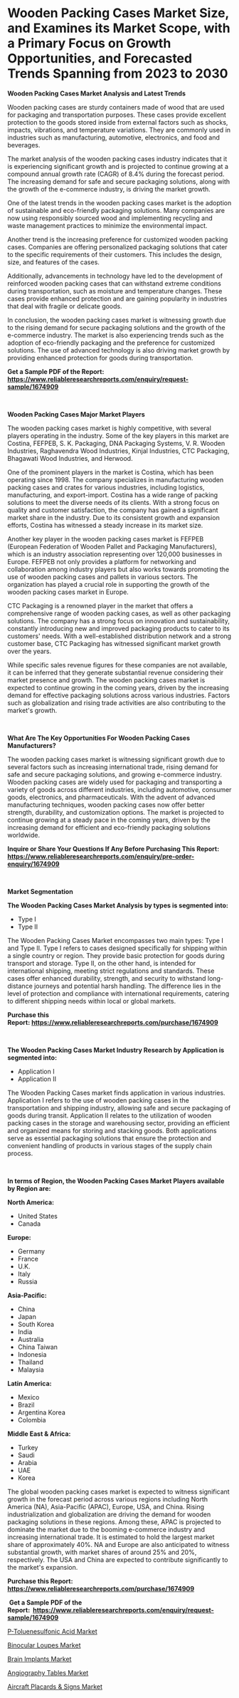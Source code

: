 <p><h1>Wooden Packing Cases Market Size, and Examines its Market Scope, with a Primary Focus on Growth Opportunities, and Forecasted Trends Spanning from 2023 to 2030</h1></p><p><strong>Wooden Packing Cases Market Analysis and Latest Trends</strong></p>
<p><p>Wooden packing cases are sturdy containers made of wood that are used for packaging and transportation purposes. These cases provide excellent protection to the goods stored inside from external factors such as shocks, impacts, vibrations, and temperature variations. They are commonly used in industries such as manufacturing, automotive, electronics, and food and beverages.</p><p>The market analysis of the wooden packing cases industry indicates that it is experiencing significant growth and is projected to continue growing at a compound annual growth rate (CAGR) of 8.4% during the forecast period. The increasing demand for safe and secure packaging solutions, along with the growth of the e-commerce industry, is driving the market growth.</p><p>One of the latest trends in the wooden packing cases market is the adoption of sustainable and eco-friendly packaging solutions. Many companies are now using responsibly sourced wood and implementing recycling and waste management practices to minimize the environmental impact.</p><p>Another trend is the increasing preference for customized wooden packing cases. Companies are offering personalized packaging solutions that cater to the specific requirements of their customers. This includes the design, size, and features of the cases.</p><p>Additionally, advancements in technology have led to the development of reinforced wooden packing cases that can withstand extreme conditions during transportation, such as moisture and temperature changes. These cases provide enhanced protection and are gaining popularity in industries that deal with fragile or delicate goods.</p><p>In conclusion, the wooden packing cases market is witnessing growth due to the rising demand for secure packaging solutions and the growth of the e-commerce industry. The market is also experiencing trends such as the adoption of eco-friendly packaging and the preference for customized solutions. The use of advanced technology is also driving market growth by providing enhanced protection for goods during transportation.</p></p>
<p><strong>Get a Sample PDF of the Report:&nbsp; <a href="https://www.reliableresearchreports.com/enquiry/request-sample/1674909">https://www.reliableresearchreports.com/enquiry/request-sample/1674909</a></strong></p>
<p>&nbsp;</p>
<p><strong>Wooden Packing Cases Major Market Players</strong></p>
<p><p>The wooden packing cases market is highly competitive, with several players operating in the industry. Some of the key players in this market are Costina, FEFPEB, S. K. Packaging, DNA Packaging Systems, V. R. Wooden Industries, Raghavendra Wood Industries, Kinjal Industries, CTC Packaging, Bhagawati Wood Industries, and Herwood. </p><p>One of the prominent players in the market is Costina, which has been operating since 1998. The company specializes in manufacturing wooden packing cases and crates for various industries, including logistics, manufacturing, and export-import. Costina has a wide range of packing solutions to meet the diverse needs of its clients. With a strong focus on quality and customer satisfaction, the company has gained a significant market share in the industry. Due to its consistent growth and expansion efforts, Costina has witnessed a steady increase in its market size.</p><p>Another key player in the wooden packing cases market is FEFPEB (European Federation of Wooden Pallet and Packaging Manufacturers), which is an industry association representing over 120,000 businesses in Europe. FEFPEB not only provides a platform for networking and collaboration among industry players but also works towards promoting the use of wooden packing cases and pallets in various sectors. The organization has played a crucial role in supporting the growth of the wooden packing cases market in Europe.</p><p>CTC Packaging is a renowned player in the market that offers a comprehensive range of wooden packing cases, as well as other packaging solutions. The company has a strong focus on innovation and sustainability, constantly introducing new and improved packaging products to cater to its customers' needs. With a well-established distribution network and a strong customer base, CTC Packaging has witnessed significant market growth over the years.</p><p>While specific sales revenue figures for these companies are not available, it can be inferred that they generate substantial revenue considering their market presence and growth. The wooden packing cases market is expected to continue growing in the coming years, driven by the increasing demand for effective packaging solutions across various industries. Factors such as globalization and rising trade activities are also contributing to the market's growth.</p></p>
<p>&nbsp;</p>
<p><strong>What Are The Key Opportunities For Wooden Packing Cases Manufacturers?</strong></p>
<p><p>The wooden packing cases market is witnessing significant growth due to several factors such as increasing international trade, rising demand for safe and secure packaging solutions, and growing e-commerce industry. Wooden packing cases are widely used for packaging and transporting a variety of goods across different industries, including automotive, consumer goods, electronics, and pharmaceuticals. With the advent of advanced manufacturing techniques, wooden packing cases now offer better strength, durability, and customization options. The market is projected to continue growing at a steady pace in the coming years, driven by the increasing demand for efficient and eco-friendly packaging solutions worldwide.</p></p>
<p><strong>Inquire or Share Your Questions If Any Before Purchasing This Report: <a href="https://www.reliableresearchreports.com/enquiry/pre-order-enquiry/1674909">https://www.reliableresearchreports.com/enquiry/pre-order-enquiry/1674909</a></strong></p>
<p>&nbsp;</p>
<p><strong>Market Segmentation</strong></p>
<p><strong>The Wooden Packing Cases Market Analysis by types is segmented into:</strong></p>
<p><ul><li>Type I</li><li>Type II</li></ul></p>
<p><p>The Wooden Packing Cases Market encompasses two main types: Type I and Type II. Type I refers to cases designed specifically for shipping within a single country or region. They provide basic protection for goods during transport and storage. Type II, on the other hand, is intended for international shipping, meeting strict regulations and standards. These cases offer enhanced durability, strength, and security to withstand long-distance journeys and potential harsh handling. The difference lies in the level of protection and compliance with international requirements, catering to different shipping needs within local or global markets.</p></p>
<p><strong>Purchase this Report:&nbsp;<a href="https://www.reliableresearchreports.com/purchase/1674909">https://www.reliableresearchreports.com/purchase/1674909</a></strong></p>
<p>&nbsp;</p>
<p><strong>The Wooden Packing Cases Market Industry Research by Application is segmented into:</strong></p>
<p><ul><li>Application I</li><li>Application II</li></ul></p>
<p><p>The Wooden Packing Cases market finds application in various industries. Application I refers to the use of wooden packing cases in the transportation and shipping industry, allowing safe and secure packaging of goods during transit. Application II relates to the utilization of wooden packing cases in the storage and warehousing sector, providing an efficient and organized means for storing and stacking goods. Both applications serve as essential packaging solutions that ensure the protection and convenient handling of products in various stages of the supply chain process.</p></p>
<p>&nbsp;</p>
<p><strong>In terms of Region, the Wooden Packing Cases Market Players available by Region are:</strong></p>
<p>
    <p> <strong> North America: </strong>
        <ul>
            <li>United States</li>
            <li>Canada</li>
        </ul>
        </p> 
    <p> <strong> Europe: </strong>
        <ul>
            <li>Germany</li>
            <li>France</li>
            <li>U.K.</li>
            <li>Italy</li>
            <li>Russia</li>
        </ul>
        </p> 
    <p> <strong> Asia-Pacific: </strong>
        <ul>
            <li>China</li>
            <li>Japan</li>
            <li>South Korea</li>
            <li>India</li>
            <li>Australia</li>
            <li>China Taiwan</li>
            <li>Indonesia</li>
            <li>Thailand</li>
            <li>Malaysia</li>
        </ul>
        </p> 
    <p> <strong> Latin America: </strong>
        <ul>
            <li>Mexico</li>
            <li>Brazil</li>
            <li>Argentina Korea</li>
            <li>Colombia</li>
        </ul>
        </p> 
    <p> <strong> Middle East & Africa: </strong>
        <ul>
            <li>Turkey</li>
            <li>Saudi</li>
            <li>Arabia</li>
            <li>UAE</li>
            <li>Korea</li>
        </ul>
    </p>
    </p>
<p><p>The global wooden packing cases market is expected to witness significant growth in the forecast period across various regions including North America (NA), Asia-Pacific (APAC), Europe, USA, and China. Rising industrialization and globalization are driving the demand for wooden packaging solutions in these regions. Among these, APAC is projected to dominate the market due to the booming e-commerce industry and increasing international trade. It is estimated to hold the largest market share of approximately 40%. NA and Europe are also anticipated to witness substantial growth, with market shares of around 25% and 20%, respectively. The USA and China are expected to contribute significantly to the market's expansion.</p></p>
<p><strong>Purchase this Report: <a href="https://www.reliableresearchreports.com/purchase/1674909">https://www.reliableresearchreports.com/purchase/1674909</a></strong></p>
<p>&nbsp;<strong>Get a Sample PDF of the Report:&nbsp;&nbsp;<a href="https://www.reliableresearchreports.com/enquiry/request-sample/1674909">https://www.reliableresearchreports.com/enquiry/request-sample/1674909</a></strong></p>
<p><strong></strong></p>
<p><p><a href="https://medium.com/@shiv151299/p-toluenesulfonic-acid-market-insights-into-market-cagr-market-trends-and-growth-strategies-8676d2038b1e">P-Toluenesulfonic Acid Market</a></p><p><a href="https://www.linkedin.com/pulse/binocular-loupes-market-size-growth-forecast-from-2023-ssnic/">Binocular Loupes Market</a></p><p><a href="https://www.linkedin.com/pulse/brain-implants-market-challenges-opportunities-growth-drivers-q5hgc/">Brain Implants Market</a></p><p><a href="https://www.linkedin.com/pulse/angiography-tables-market-challenges-opportunities-growth-xoagc/">Angiography Tables Market</a></p><p><a href="https://medium.com/@yashreports27/aircraft-placards-amp-signs-market-analysis-and-sze-forecasted-for-period-from-2023-to-2030-52a4dfda22a0">Aircraft Placards & Signs Market</a></p></p>